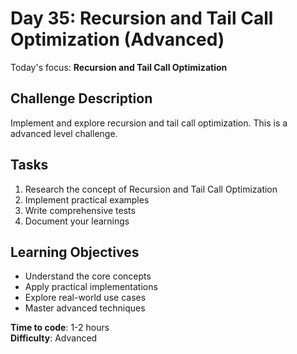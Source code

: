 # Day 35: Recursion and Tail Call Optimization (Advanced)

Today's focus: **Recursion and Tail Call Optimization**

## Challenge Description
Implement and explore recursion and tail call optimization. This is a advanced level challenge.

## Tasks
1. Research the concept of Recursion and Tail Call Optimization
2. Implement practical examples
3. Write comprehensive tests
4. Document your learnings

## Learning Objectives
- Understand the core concepts
- Apply practical implementations
- Explore real-world use cases
- Master advanced techniques

**Time to code**: 1-2 hours  
**Difficulty**: Advanced